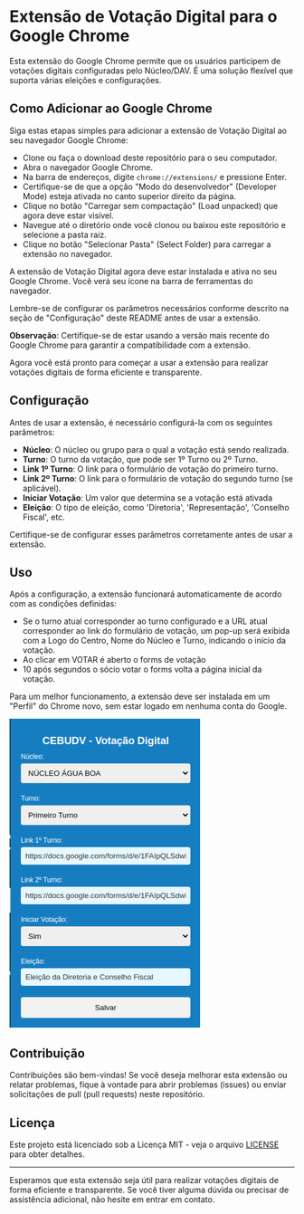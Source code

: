 # Extensão de Votação Digital para o Google Chrome

Esta extensão do Google Chrome permite que os usuários participem de votações digitais configuradas pelo Núcleo/DAV. 
É uma solução flexível que suporta várias eleições e configurações.

## Como Adicionar ao Google Chrome

Siga estas etapas simples para adicionar a extensão de Votação Digital ao seu navegador Google Chrome:
- Clone ou faça o download deste repositório para o seu computador.
- Abra o navegador Google Chrome.
- Na barra de endereços, digite `chrome://extensions/` e pressione Enter.
- Certifique-se de que a opção "Modo do desenvolvedor" (Developer Mode) esteja ativada no canto superior direito da página.
- Clique no botão "Carregar sem compactação" (Load unpacked) que agora deve estar visível.
- Navegue até o diretório onde você clonou ou baixou este repositório e selecione a pasta raiz.
- Clique no botão "Selecionar Pasta" (Select Folder) para carregar a extensão no navegador.

A extensão de Votação Digital agora deve estar instalada e ativa no seu Google Chrome. Você verá seu ícone na barra de ferramentas do navegador.

Lembre-se de configurar os parâmetros necessários conforme descrito na seção de "Configuração" deste README antes de usar a extensão.

**Observação**: Certifique-se de estar usando a versão mais recente do Google Chrome para garantir a compatibilidade com a extensão.

Agora você está pronto para começar a usar a extensão para realizar votações digitais de forma eficiente e transparente.


## Configuração

Antes de usar a extensão, é necessário configurá-la com os seguintes parâmetros:

- **Núcleo**: O núcleo ou grupo para o qual a votação está sendo realizada.
- **Turno**: O turno da votação, que pode ser 1º Turno ou 2º Turno.
- **Link 1º Turno**: O link para o formulário de votação do primeiro turno.
- **Link 2º Turno**: O link para o formulário de votação do segundo turno (se aplicável).
- **Iniciar Votação**: Um valor que determina se a votação está ativada
- **Eleição**: O tipo de eleição, como 'Diretoria', 'Representação', 'Conselho Fiscal', etc.

Certifique-se de configurar esses parâmetros corretamente antes de usar a extensão.

## Uso

Após a configuração, a extensão funcionará automaticamente de acordo com as condições definidas:

- Se o turno atual corresponder ao turno configurado e a URL atual corresponder ao link do formulário de votação, um pop-up será exibida com a Logo do Centro, Nome do Núcleo e Turno, indicando o início da votação.
- Ao clicar em VOTAR é aberto o forms de votação
- 10 após segundos o sócio votar o forms volta a página inicial da votação.

Para um melhor funcionamento, a extensão deve ser instalada em um "Perfil" do Chrome novo, sem estar logado em nenhuma conta do Google.

![alt text](https://github.com/lucassmacedo/cebudv-chrome-votacao/blob/master/images/popup.png?raw=true)


## Contribuição

Contribuições são bem-vindas! Se você deseja melhorar esta extensão ou relatar problemas, fique à vontade para abrir problemas (issues) ou enviar solicitações de pull (pull requests) neste repositório.

## Licença

Este projeto está licenciado sob a Licença MIT - veja o arquivo [LICENSE](LICENSE) para obter detalhes.

---

Esperamos que esta extensão seja útil para realizar votações digitais de forma eficiente e transparente. Se você tiver alguma dúvida ou precisar de assistência adicional, não hesite em entrar em contato.
